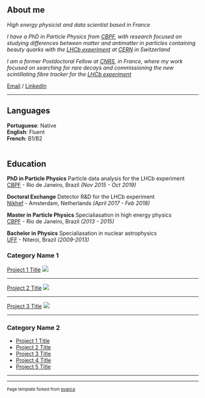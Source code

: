 ## About me

_High energy physicist and data scientist based in France_ <br>

_I have a PhD in Particle Physics from <a href="https://www.gov.br/cbpf/pt-br">CBPF</a>, with research focused on studying 
differences between matter and antimatter in particles containing beauty quarks with the <a href="https://lhcb-outreach.web.cern.ch/">LHCb experiment</a> at <a href="https://home.cern/">CERN</a> in Switzerland_ <br>

_I am a former Postdoctoral Fellow at <a href="https://www.cnrs.fr/">CNRS</a>, in France, where my work focused on 
  searching for rare decays and commissioning the new scintillating fibre tracker for the <a href="https://lhcb-outreach.web.cern.ch/">LHCb experiment</a>_ <br>

[Email](mailto:lais.soares.lavra@gmail.com) / [LinkedIn](https://www.linkedin.com/in/laislavra)

---
## Languages

**Portuguese**: Native <br>
**English**: Fluent <br>
**French**: B1/B2
<br><br>

## Education

**PhD in Particle Physics** Particle data analysis for the LHCb experiment <br>
[CBPF](https://www.gov.br/cbpf/pt-br) - Rio de Janeiro, Brazil _(Nov 2015 - Oct 2019)_ <br>

**Doctoral Exchange** Detector R&D for the LHCb experiment <br>
[Nikhef](https://www.nikhef.nl/) - Amsterdam, Netherlands _(April 2017 - Feb 2018)_ <br>

**Master in Particle Physics** Specialiasation in high energy physics <br>
[CBPF](https://www.gov.br/cbpf/pt-br) - Rio de Janeiro, Brazil _(2013 - 2015)_

**Bachelor in Physics** Specialiasation in nuclear astrophysics<br>
[UFF](https://portal.if.uff.br/) - Niteroi, Brazil _(2009-2013)_


### Category Name 1 

[Project 1 Title](/sample_page)
<img src="images/dummy_thumbnail.jpg?raw=true"/>

---
[Project 2 Title](/pdf/sample_presentation.pdf)
<img src="images/dummy_thumbnail.jpg?raw=true"/>

---
[Project 3 Title](http://example.com/)
<img src="images/dummy_thumbnail.jpg?raw=true"/>

---

### Category Name 2

- [Project 1 Title](http://example.com/)
- [Project 2 Title](http://example.com/)
- [Project 3 Title](http://example.com/)
- [Project 4 Title](http://example.com/)
- [Project 5 Title](http://example.com/)

---




---
<p style="font-size:11px">Page template forked from <a href="https://github.com/evanca/quick-portfolio">evanca</a></p>
<!-- Remove above link if you don't want to attibute -->
